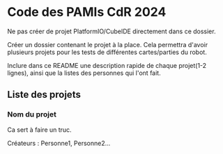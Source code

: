 # Code des PAMIs CdR 2024

Ne pas créer de projet PlatformIO/CubeIDE directement dans ce dossier.

Créer un dossier contenant le projet à la place. Cela permettra d'avoir plusieurs projets pour les tests de différentes cartes/parties du robot.

Inclure dans ce README une description rapide de chaque projet(1-2 lignes), ainsi que la listes des personnes qui l'ont fait.

## Liste des projets

### Nom du projet

Ca sert à faire un truc.

Créateurs : Personne1, Personne2...
